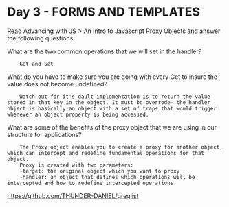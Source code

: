 # Day 3 - FORMS AND TEMPLATES
Read Advancing with JS > An Intro to Javascript Proxy Objects and answer the following questions



What are the two common operations that we will set in the handler?

        Get and Set
What do you have to make sure you are doing with every Get to insure the value does not become undefined?

        Watch out for it's dault implementation is to return the value stored in that key in the object. It must be overrode- the handler object is basically an object with a set of traps that would trigger whenever an object property is being accessed.

What are some of the benefits of the proxy object that we are using in our structure for applications?

        
        The Proxy object enables you to create a proxy for another object, which can intercept and redefine fundamental operations for that object.
        Proxy is created with two parameters:
        -target: the original object which you want to proxy
        -handler: an object that defines which operations will be intercepted and how to redefine intercepted operations.

https://github.com/THUNDER-DANIEL/greglist